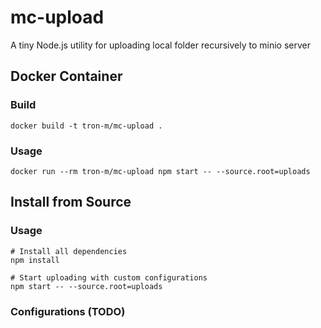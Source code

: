 # mc-upload
A tiny Node.js utility for uploading local folder recursively to minio server

## Docker Container

### Build

```
docker build -t tron-m/mc-upload .
```

### Usage

```
docker run --rm tron-m/mc-upload npm start -- --source.root=uploads
```

## Install from Source

### Usage

```
# Install all dependencies
npm install

# Start uploading with custom configurations
npm start -- --source.root=uploads
```

### Configurations (TODO)
